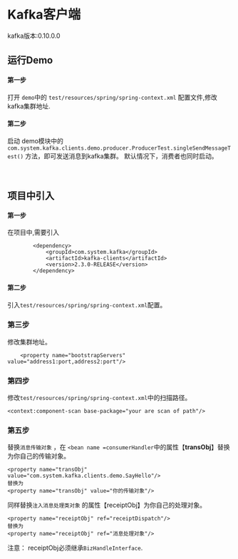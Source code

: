 # Kafka客户端


kafka版本:0.10.0.0


## 运行Demo

#### 第一步
打开 `demo`中的 `test/resources/spring/spring-context.xml` 配置文件,修改kafka集群地址.

#### 第二步
启动 demo模块中的`com.system.kafka.clients.demo.producer.ProducerTest.singleSendMessageTest()` 方法，即可发送消息到kafka集群。
默认情况下，消费者也同时启动。
<br/><br/><br/>

## 项目中引入

#### 第一步
在项目中,需要引入

```
        <dependency>
            <groupId>com.system.kafka</groupId>
            <artifactId>kafka-clients</artifactId>
            <version>2.3.0-RELEASE</version>
        </dependency>
```
#### 第二步
引入`test/resources/spring/spring-context.xml`配置。

### 第三步
修改集群地址。

```
    <property name="bootstrapServers" value="address1:port,address2:port"/>

```

### 第四步

修改`test/resources/spring/spring-context.xml`中的扫描路径。

```
<context:component-scan base-package="your are scan of path"/>

```

### 第五步
替换`消息传输对象` ，在 `<bean name =consumerHandler`中的属性【<b>transObj</b>】替换为你自己的传输对象。

```
<property name="transObj" value="com.system.kafka.clients.demo.SayHello"/>
替换为
<property name="transObj" value="你的传输对象"/>
```

同样替换`注入消息处理类对象` 的属性【receiptObj】为你自己的处理对象。

```
<property name="receiptObj" ref="receiptDispatch"/>
替换为
<property name="receiptObj" ref="消息处理对象"/>

```

注意： receiptObj必须继承`BizHandleInterface`.